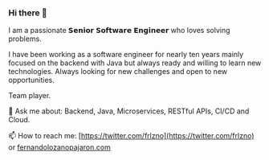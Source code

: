 ### Hi there 👋

I am a passionate 𝗦𝗲𝗻𝗶𝗼𝗿 𝗦𝗼𝗳𝘁𝘄𝗮𝗿𝗲 𝗘𝗻𝗴𝗶𝗻𝗲𝗲𝗿 who loves solving problems.

I have been working as a software engineer for nearly ten years mainly focused on the backend with Java but always ready and willing to learn new technologies. Always looking for new challenges and open to new opportunities.
 
Team player.

💬 Ask me about: Backend, Java, Microservices, RESTful APIs, CI/CD and Cloud.

📫 How to reach me: [https://twitter.com/frlzno](https://twitter.com/frlzno) or [fernandolozanopajaron.com](https://www.fernandolozanopajaron.com/)
